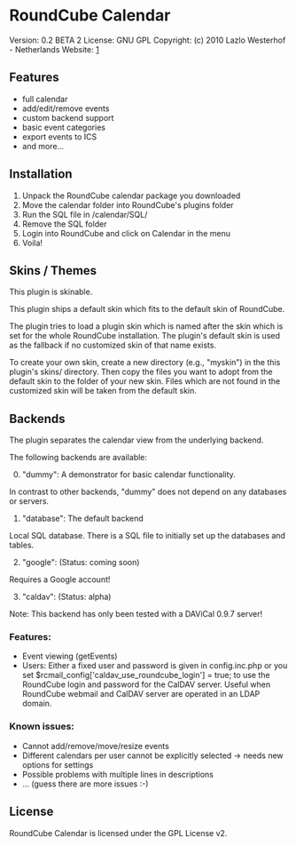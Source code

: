 RoundCube Calendar
==================

Version:   0.2 BETA 2
License:   GNU GPL
Copyright: (c) 2010 Lazlo Westerhof - Netherlands
Website:   [1]

[1]: http://rc-calendar.lazlo.me/
  
Features
--------

*  full calendar
* add/edit/remove events
* custom backend support
* basic event categories
* export events to ICS
* and more...

Installation
------------

1. Unpack the RoundCube calendar package you downloaded
2. Move the calendar folder into RoundCube's plugins folder
3. Run the SQL file in /calendar/SQL/
4. Remove the SQL folder
5. Login into RoundCube and click on Calendar in the menu
6. Voila!

Skins / Themes
--------------

This plugin is skinable.

This plugin ships a default skin which fits to the default skin of
RoundCube.

The plugin tries to load a plugin skin which is named after the skin
which is set for the whole RoundCube installation. The plugin's
default skin is used as the fallback if no customized skin of that
name exists.

To create your own skin, create a new directory (e.g., "myskin") in the 
this plugin's skins/ directory. Then copy the files you want to adopt
from the default skin to the folder of your new skin. Files which are
not found in the customized skin will be taken from the default skin.

Backends
--------

The plugin separates the calendar view from the underlying backend.

The following backends are available:

0. "dummy": A demonstrator for basic calendar functionality.

In contrast to other backends, "dummy" does not depend on any
databases or servers.

1. "database": The default backend

Local SQL database. There is a SQL file to initially set up the
databases and tables.

2. "google": (Status: coming soon)

Requires a Google account!

3. "caldav": (Status: alpha)

Note: This backend has only been tested with a DAViCal 0.9.7 server!

### Features:
* Event viewing (getEvents)
* Users: Either a fixed user and password is given in config.inc.php or you set
    $rcmail_config['caldav_use_roundcube_login'] = true;
  to use the RoundCube login and password for the CalDAV server. Useful when
  RoundCube webmail and CalDAV server are operated in an LDAP domain.

### Known issues:
* Cannot add/remove/move/resize events
* Different calendars per user cannot be explicitly selected
  -> needs new options for settings
* Possible problems with multiple lines in descriptions
* ... (guess there are more issues :-)

License
-------

RoundCube Calendar is licensed under the GPL License v2.
